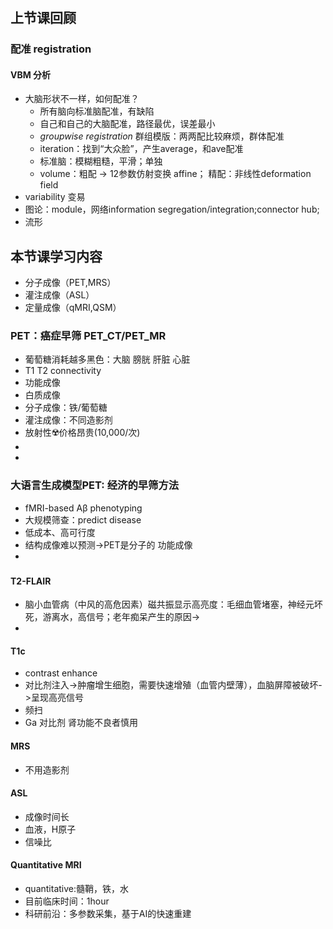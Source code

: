 #
## 上节课回顾
### 配准 registration
#### VBM 分析
- 大脑形状不一样，如何配准？
  - 所有脑向标准脑配准，有缺陷
  - 自己和自己的大脑配准，路径最优，误差最小
  - *groupwise registration* 群组模版：两两配比较麻烦，群体配准
  - iteration：找到“大众脸”，产生average，和ave配准
  - 标准脑：模糊粗糙，平滑；单独
  - volume：粗配 -> 12参数仿射变换 affine； 精配：非线性deformation field 
- variability 变易
- 图论：module，网络information segregation/integration;connector hub;
- 流形
## 本节课学习内容
- 分子成像（PET,MRS）
- 灌注成像（ASL）
- 定量成像（qMRI,QSM）
### PET：癌症早筛 PET_CT/PET_MR
- 葡萄糖消耗越多黑色：大脑 膀胱 肝脏 心脏
- T1 T2 connectivity
- 功能成像
- 白质成像
- 分子成像：铁/葡萄糖
- 灌注成像：不同造影剂
- 放射性☢️价格昂贵(10,000/次)
- 
- 
### 大语言生成模型PET: 经济的早筛方法 
- fMRI-based Aβ phenotyping
- 大规模筛查：predict disease
- 低成本、高可行度
- 结构成像难以预测->PET是分子的 功能成像
- 
### 
#### T2-FLAIR
- 脑小血管病（中风的高危因素）磁共振显示高亮度：毛细血管堵塞，神经元坏死，游离水，高信号；老年痴呆产生的原因->
- 
#### T1c
- contrast enhance
- 对比剂注入->肿瘤增生细胞，需要快速增殖（血管内壁薄），血脑屏障被破坏->呈现高亮信号
- 频扫
- Ga 对比剂 肾功能不良者慎用
#### MRS 
- 不用造影剂
#### ASL
- 成像时间长
- 血液，H原子
- 信噪比
#### Quantitative MRI
- quantitative:髓鞘，铁，水
- 目前临床时间：1hour
- 科研前沿：多参数采集，基于AI的快速重建
